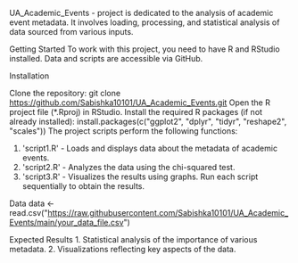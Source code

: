 UA_Academic_Events - project is dedicated to the analysis of academic event metadata. It involves loading, processing, and statistical analysis of data sourced from various inputs.

Getting Started To work with this project, you need to have R and RStudio installed. Data and scripts are accessible via GitHub.

Installation

Clone the repository: git clone https://github.com/Sabishka10101/UA_Academic_Events.git
Open the R project file (*.Rproj) in RStudio.
Install the required R packages (if not already installed): install.packages(c("ggplot2", "dplyr", "tidyr", "reshape2", "scales"))
The project scripts perform the following functions:

  1. 'script1.R' - Loads and displays data about the metadata of academic events.
  2. 'script2.R' - Analyzes the data using the chi-squared test.
  3. 'script3.R' - Visualizes the results using graphs.
Run each script sequentially to obtain the results.

Data data <- read.csv("https://raw.githubusercontent.com/Sabishka10101/UA_Academic_Events/main/your_data_file.csv")

Expected Results 1. Statistical analysis of the importance of various metadata. 2. Visualizations reflecting key aspects of the data.
